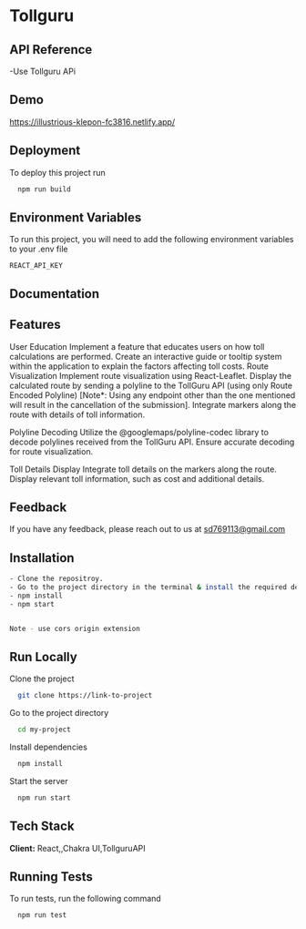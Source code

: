 

# Tollguru


## API Reference

-Use Tollguru APi 

## Demo

https://illustrious-klepon-fc3816.netlify.app/


## Deployment

To deploy this project run

```bash
  npm run build
```

## Environment Variables

To run this project, you will need to add the following environment variables to your .env file

`REACT_API_KEY`



## Documentation



## Features


User Education 
Implement a feature that educates users on how toll calculations are performed.
Create an interactive guide or tooltip system within the application to explain the factors affecting toll costs.
Route Visualization
Implement route visualization using React-Leaflet.
Display the calculated route by sending a polyline to the TollGuru API (using only Route Encoded Polyline) [Note*: Using any endpoint other than the one mentioned will result in the cancellation of the submission].
Integrate markers along the route with details of toll information.

Polyline Decoding 
Utilize the @googlemaps/polyline-codec library to decode polylines received from the TollGuru API.
Ensure accurate decoding for route visualization.

Toll Details Display 
Integrate toll details on the markers along the route.
Display relevant toll information, such as cost and additional details.


## Feedback

If you have any feedback, please reach out to us at sd769113@gmail.com


## Installation



```bash
- Clone the repositroy.
- Go to the project directory in the terminal & install the required dependencies by using:
- npm install
- npm start


Note - use cors origin extension 

```
    
## Run Locally

Clone the project

```bash
  git clone https://link-to-project
```

Go to the project directory

```bash
  cd my-project
```

Install dependencies

```bash
  npm install
```

Start the server

```bash
  npm run start
```



## Tech Stack

**Client:** React,,Chakra UI,TollguruAPI


## Running Tests

To run tests, run the following command

```bash
  npm run test
```

